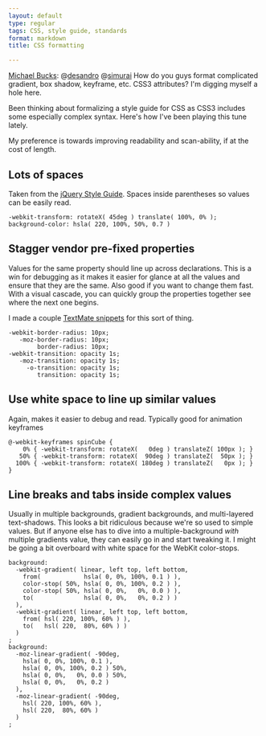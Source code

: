 ```yaml
---
layout: default
type: regular
tags: CSS, style guide, standards
format: markdown
title: CSS formatting

---
```


[Michael Bucks](http://twitter.com/MikeBucks/status/9759846320578560): @[desandro](http://twitter.com/desandro) @[simurai](http://twitter.com/simurai) How do you guys format complicated gradient, box shadow, keyframe, etc. CSS3 attributes? I'm digging myself a hole here.



Been thinking about formalizing a style guide for CSS as CSS3 includes some especially complex syntax.  Here's how I've been playing this tune lately.

My preference is towards improving readability and scan-ability, if at the cost of length.

## Lots of spaces

Taken from the [jQuery Style Guide](http://docs.jquery.com/JQuery_Core_Style_Guidelines#Spacing). Spaces inside parentheses so values can be easily read.

    -webkit-transform: rotateX( 45deg ) translate( 100%, 0% );
    background-color: hsla( 220, 100%, 50%, 0.7 )
    
## Stagger vendor pre-fixed properties

Values for the same property should line up across declarations.  This is a win for debugging as it makes it easier for glance at all the values and ensure that they are the same. Also good if you want to change them fast.  With a visual cascade, you can quickly group the properties together see where the next one begins. 

I made a couple [TextMate snippets](https://github.com/desandro/CSS3.tmbundle) for this sort of thing. 

    -webkit-border-radius: 10px;
       -moz-border-radius: 10px;
            border-radius: 10px;
    -webkit-transition: opacity 1s;
       -moz-transition: opacity 1s;
         -o-transition: opacity 1s;
            transition: opacity 1s;
    
## Use white space to line up similar values

Again, makes it easier to debug and read. Typically good for animation keyframes

    @-webkit-keyframes spinCube {
        0% { -webkit-transform: rotateX(   0deg ) translateZ( 100px ); }
       50% { -webkit-transform: rotateX(  90deg ) translateZ(  50px ); }
      100% { -webkit-transform: rotateX( 180deg ) translateZ(   0px ); }
    }

## Line breaks and tabs inside complex values

Usually in multiple backgrounds, gradient backgrounds, and multi-layered text-shadows. This looks a bit ridiculous because we're so used to simple values. But  if anyone else has to dive into a multiple-background _with_ multiple gradients value, they can easily go in and start tweaking it. I might be going a bit overboard with white space for the WebKit color-stops.

    background:
      -webkit-gradient( linear, left top, left bottom,
        from(            hsla( 0, 0%, 100%, 0.1 ) ), 
        color-stop( 50%, hsla( 0, 0%, 100%, 0.2 ) ),
        color-stop( 50%, hsla( 0, 0%,   0%, 0.0 ) ),
        to(              hsla( 0, 0%,   0%, 0.2 ) )
      ),
      -webkit-gradient( linear, left top, left bottom,
        from( hsl( 220, 100%, 60% ) ), 
        to(   hsl( 220,  80%, 60% ) )
      )
    ;
    background:
      -moz-linear-gradient( -90deg,
        hsla( 0, 0%, 100%, 0.1 ), 
        hsla( 0, 0%, 100%, 0.2 ) 50%,
        hsla( 0, 0%,   0%, 0.0 ) 50%,
        hsla( 0, 0%,   0%, 0.2 )
      ),
      -moz-linear-gradient( -90deg,
        hsl( 220, 100%, 60% ), 
        hsl( 220,  80%, 60% )
      )
    ;

